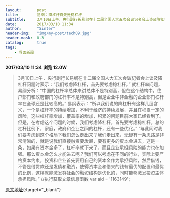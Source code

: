 ```yaml
---
layout:       post
title:        易纲：降杠杆首先是稳杠杆
subtitle:     3月10日上午，央行副行长易纲在十二届全国人大五次会议记者会上谈及降杠杆问题时表示：“我们考虑降杠杆，首先要考虑稳杠杆。” 同时他亦提及降杠杆具体如何解决。
date:         2017/03/10 11:34
author:       "Sinter"
header-img:   "img/my-post/tech09.jpg"
header-mask:  0.3
catalog:      true
tags:
    - 界面新闻
---
```


**2017/03/10 11:34**  **浏览 12.0W**

> 3月10日上午，央行副行长易纲在十二届全国人大五次会议记者会上谈及降杠杆问题时表示：“我们考虑降杠杆，首先要考虑稳杠杆。”
就杠杆率问题，易纲分析：“中国的杠杆率总体来讲总体不是特别高，但在这个结构中，住户部门和政府部门的杠杆率不是特别高，但是企业中非金融的企业部门杠杆率在全球还是比较高的。”
易纲表示：“所以我们说的降杠杆有这样几层含义，一个是杠杆率的持续增加，不利于经济的持续发展，并且在积累一定的风险，这些杠杆率增加，覆盖率的增加，积累的问题目前大家已经看到了。但是，在考虑这个问题的时候，我们考虑降杠杆，首先要考虑稳杠杆。总的杠杆比例下，家庭，政府和企业之间的杠杆，还有一些优化。”
“与此同时我们要考虑到这个格局下我们怎么走出来？我们走出来，无疑有一条思路是非常清晰的，就是说我们直接融资要发展，要有更多的资本金进去，这是一条，如果有资本金多了，杠杆率就下来了，而且企业承担风险的能力也在加强。那么资本金怎么才能进去呢？我们可以考虑在不同的行业，实际上要严格资本约束，投资和企业首先要用自己的资本金作为承担风险，然后借钱，不管是借贷款还是发债和融资，使得资本金和借来的钱有最优的配置和最优的比例，这样就能激发群社会的融资结构是优化的，同时能够激发投资主体承担风险。”
	//执行获取文章信息函数
	var aid = '1163149';


[原文地址](http://www.jiemian.com/article/1163149.html){:target="_blank"}


